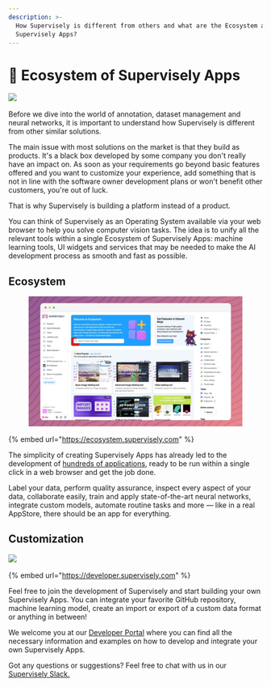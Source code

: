```yaml
---
description: >-
  How Supervisely is different from others and what are the Ecosystem and
  Supervisely Apps?
---
```


# 🚀 Ecosystem of Supervisely Apps

![](ecosystem-main.png)

Before we dive into the world of annotation, dataset management and neural networks, it is important to understand how Supervisely is different from other similar solutions.

The main issue with most solutions on the market is that they build as products. It's a black box developed by some company you don't really have an impact on. As soon as your requirements go beyond basic features offered and you want to customize your experience, add something that is not in line with the software owner development plans or won't benefit other customers, you're out of luck.

That is why Supervisely is building a platform instead of a product.

You can think of Supervisely as an Operating System available via your web browser to help you solve computer vision tasks. The idea is to unify all the relevant tools within a single Ecosystem of Supervisely Apps: machine learning tools, UI widgets and services that may be needed to make the AI development process as smooth and fast as possible.

## Ecosystem

<figure><img src="../.gitbook/assets/ecosystem (1).jpg" alt=""><figcaption></figcaption></figure>

{% embed url="https://ecosystem.supervisely.com" %}

The simplicity of creating Supervisely Apps has already led to the development of [hundreds of applications](https://ecosystem.supervisely.com/), ready to be run within a single click in a web browser and get the job done.

Label your data, perform quality assurance, inspect every aspect of your data, collaborate easily, train and apply state-of-the-art neural networks, integrate custom models, automate routine tasks and more — like in a real AppStore, there should be an app for everything.

## Customization

![](ecsystem-scripts.png)

{% embed url="https://developer.supervisely.com" %}

Feel free to join the development of Supervisely and start building your own Supervisely Apps. You can integrate your favorite GitHub repository, machine learning model, create an import or export of a custom data format or anything in between!

We welcome you at our [Developer Portal](https://developer.supervisely.com/) where you can find all the necessary information and examples on how to develop and integrate your own Supervisely Apps.

Got any questions or suggestions? Feel free to chat with us in our [Supervisely Slack.](https://supervisely.com/slack)
